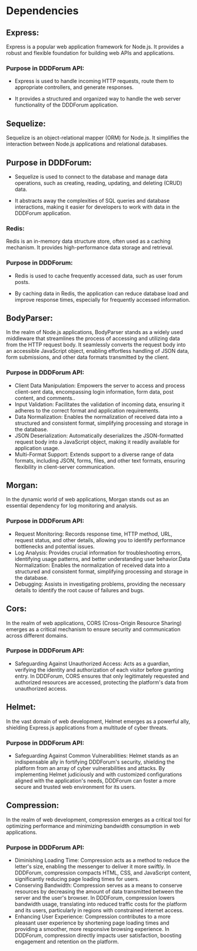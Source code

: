 # Dependencies 

 
## Express: 

Express is a popular web application framework for Node.js. It provides a robust and flexible foundation for building web APIs and applications. 
 
### Purpose in DDDForum API:  

* Express is used to handle incoming HTTP requests, route them to appropriate controllers, and generate responses. 

* It provides a structured and organized way to handle the web server functionality of the DDDForum application. 


## Sequelize: 

Sequelize is an object-relational mapper (ORM) for Node.js. It simplifies the interaction between Node.js applications and relational databases. 

## Purpose in DDDForum:  

* Sequelize is used to connect to the database and manage data operations, such as creating, reading, updating, and deleting (CRUD) data. 

* It abstracts away the complexities of SQL queries and database interactions, making it easier for developers to work with data in the DDDForum application. 

 
### Redis: 

Redis is an in-memory data structure store, often used as a caching mechanism. It provides high-performance data storage and retrieval. 

### Purpose in DDDForum:  

* Redis is used to cache frequently accessed data, such as user forum posts. 

* By caching data in Redis, the application can reduce database load and improve response times, especially for frequently accessed information. 

 
## BodyParser:
In the realm of Node.js applications, BodyParser stands as a widely used middleware that streamlines the process of accessing and utilizing data from the HTTP request body. It seamlessly converts the request body into an accessible JavaScript object, enabling effortless handling of JSON data, form submissions, and other data formats transmitted by the client.

### Purpose in DDDForum API: 
* Client Data Manipulation: Empowers the server to access and process client-sent data, encompassing login information, form data, post content, and comments..
* Input Validation: Facilitates the validation of incoming data, ensuring it adheres to the correct format and application requirements.
* Data Normalization: Enables the normalization of received data into a structured and consistent format, simplifying processing and storage in the database.
* JSON Deserialization: Automatically deserializes the JSON-formatted request body into a JavaScript object, making it readily available for application usage.
* Multi-Format Support: Extends support to a diverse range of data formats, including JSON, forms, files, and other text formats, ensuring flexibility in client-server communication.


## Morgan:
In the dynamic world of web applications, Morgan stands out as an essential dependency for log monitoring and analysis. 

### Purpose in DDDForum API: 
* Request Monitoring: Records response time, HTTP method, URL, request status, and other details, allowing you to identify performance bottlenecks and potential issues.
* Log Analysis: Provides crucial information for troubleshooting errors, identifying usage patterns, and better understanding user behavior.Data Normalization: Enables the normalization of received data into a structured and consistent format, simplifying processing and storage in the database.
* Debugging: Assists in investigating problems, providing the necessary details to identify the root cause of failures and bugs.


## Cors:
In the realm of web applications, CORS (Cross-Origin Resource Sharing) emerges as a critical mechanism to ensure security and communication across different domains.

### Purpose in DDDForum API: 
* Safeguarding Against Unauthorized Access: Acts as a guardian, verifying the identity and authorization of each visitor before granting entry. In DDDForum, CORS ensures that only legitimately requested and authorized resources are accessed, protecting the platform's data from unauthorized access.	
	

## Helmet:
In the vast domain of web development, Helmet emerges as a powerful ally, shielding Express.js applications from a multitude of cyber threats.

### Purpose in DDDForum API: 
* Safeguarding Against Common Vulnerabilities: Helmet stands as an indispensable ally in fortifying DDDForum's security, shielding the platform from an array of cyber vulnerabilities and attacks. By implementing Helmet judiciously and with customized configurations aligned with the application's needs, DDDForum can foster a more secure and trusted web environment for its users.


## Compression:
In the realm of web development, compression emerges as a critical tool for optimizing performance and minimizing bandwidth consumption in web applications. 

### Purpose in DDDForum API: 
* Diminishing Loading Time: Compression acts as a method to reduce the letter's size, enabling the messenger to deliver it more swiftly. In DDDForum, compression compacts HTML, CSS, and JavaScript content, significantly reducing page loading times for users.
* Conserving Bandwidth: Compression serves as a means to conserve resources by decreasing the amount of data transmitted between the server and the user's browser. In DDDForum, compression lowers bandwidth usage, translating into reduced traffic costs for the platform and its users, particularly in regions with constrained internet access.
* Enhancing User Experience: Compression contributes to a more pleasant user experience by shortening page loading times and providing a smoother, more responsive browsing experience. In DDDForum, compression directly impacts user satisfaction, boosting engagement and retention on the platform.




